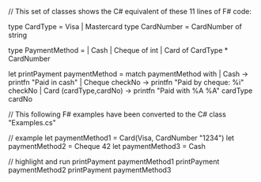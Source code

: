 ﻿// This set of classes shows the C# equivalent of these 11 lines of F# code:

type CardType = Visa | Mastercard
type CardNumber = CardNumber of string

type PaymentMethod = 
  | Cash
  | Cheque of int
  | Card of CardType * CardNumber

let printPayment paymentMethod = 
    match paymentMethod with
    | Cash ->  printfn "Paid in cash"
    | Cheque checkNo -> printfn "Paid by cheque: %i" checkNo
    | Card (cardType,cardNo) -> printfn "Paid with %A %A" cardType cardNo

// This following F# examples have been converted to the C# class "Examples.cs"

// example
let paymentMethod1 = Card(Visa, CardNumber "1234")
let paymentMethod2 = Cheque 42
let paymentMethod3 = Cash

// highlight and run
printPayment paymentMethod1
printPayment paymentMethod2
printPayment paymentMethod3
